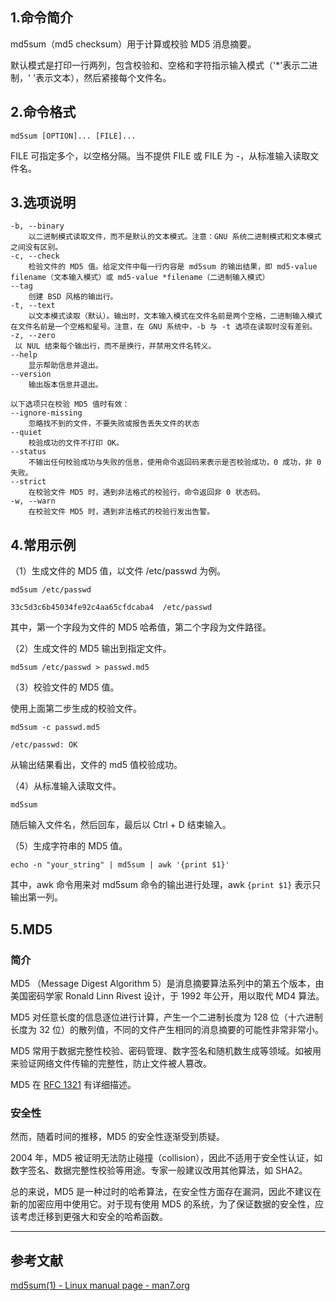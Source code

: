 ## 1.命令简介
md5sum（md5 checksum）用于计算或校验 MD5 消息摘要。

默认模式是打印一行两列，包含校验和、空格和字符指示输入模式（'*'表示二进制，' '表示文本），然后紧接每个文件名。
## 2.命令格式
```shell
md5sum [OPTION]... [FILE]...
```
FILE 可指定多个，以空格分隔。当不提供 FILE 或 FILE 为 -，从标准输入读取文件名。
## 3.选项说明
```shell
-b, --binary
	以二进制模式读取文件，而不是默认的文本模式。注意：GNU 系统二进制模式和文本模式之间没有区别。
-c, --check
	检验文件的 MD5 值。给定文件中每一行内容是 md5sum 的输出结果，即 md5-value  filename（文本输入模式）或 md5-value *filename（二进制输入模式）
--tag
	创建 BSD 风格的输出行。
-t, --text
	以文本模式读取（默认）。输出时，文本输入模式在文件名前是两个空格，二进制输入模式在文件名前是一个空格和星号。注意，在 GNU 系统中，-b 与 -t 选项在读取时没有差别。
-z, --zero
 以 NUL 结束每个输出行，而不是换行，并禁用文件名转义。
--help
	显示帮助信息并退出。
--version
	输出版本信息并退出。

以下选项只在校验 MD5 值时有效：
--ignore-missing
	忽略找不到的文件，不要失败或报告丢失文件的状态
--quiet
	校验成功的文件不打印 OK。
--status
	不输出任何校验成功与失败的信息，使用命令返回码来表示是否校验成功，0 成功，非 0 失败。
--strict
	在校验文件 MD5 时，遇到非法格式的校验行，命令返回非 0 状态码。
-w, --warn
	在校验文件 MD5 时，遇到非法格式的校验行发出告警。
```

## 4.常用示例
（1）生成文件的 MD5 值，以文件 /etc/passwd 为例。
```shell
md5sum /etc/passwd

33c5d3c6b45034fe92c4aa65cfdcaba4  /etc/passwd
```
其中，第一个字段为文件的 MD5 哈希值，第二个字段为文件路径。

（2）生成文件的 MD5 输出到指定文件。
```shell
md5sum /etc/passwd > passwd.md5
```

（3）校验文件的 MD5 值。

使用上面第二步生成的校验文件。
```shell
md5sum -c passwd.md5

/etc/passwd: OK
```
从输出结果看出，文件的 md5 值校验成功。

（4）从标准输入读取文件。
```shell
md5sum
```
随后输入文件名，然后回车，最后以 Ctrl + D 结束输入。

（5）生成字符串的 MD5 值。
```shell
echo -n "your_string" | md5sum | awk '{print $1}'
```
其中，awk 命令用来对 md5sum 命令的输出进行处理，awk `{print $1}` 表示只输出第一列。
## 5.MD5
### 简介
MD5 （Message Digest Algorithm 5）是消息摘要算法系列中的第五个版本，由美国密码学家 Ronald Linn Rivest 设计，于 1992 年公开，用以取代 MD4 算法。

MD5 对任意长度的信息逐位进行计算，产生一个二进制长度为 128 位（十六进制长度为 32 位）的散列值，不同的文件产生相同的消息摘要的可能性非常非常小。

MD5 常用于数据完整性校验、密码管理、数字签名和随机数生成等领域。如被用来验证网络文件传输的完整性，防止文件被人篡改。

MD5 在 [RFC 1321](https://www.rfc-editor.org/info/rfc1321) 有详细描述。

### 安全性
然而，随着时间的推移，MD5 的安全性逐渐受到质疑。

2004 年，MD5 被证明无法防止碰撞（collision），因此不适用于安全性认证，如数字签名、数据完整性校验等用途。专家一般建议改用其他算法，如 SHA2。

总的来说，MD5 是一种过时的哈希算法，在安全性方面存在漏洞，因此不建议在新的加密应用中使用它。对于现有使用 MD5 的系统，为了保证数据的安全性，应该考虑迁移到更强大和安全的哈希函数。

---
## 参考文献
[md5sum(1) - Linux manual page - man7.org](https://man7.org/linux/man-pages/man1/md5sum.1.html)

<Vssue title="md5sum" />
